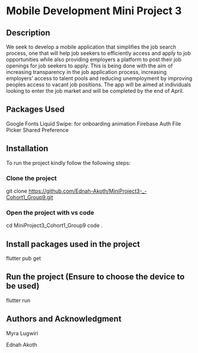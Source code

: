 # Mobile Development Mini Project 3
## Description
We seek to develop a mobile application that simplifies the job search process, one that will help job seekers to efficiently access and apply to  job opportunities while also providing employers a platform to post their job openings for job seekers to apply. This is being done with the aim of increasing transparency in the job application process, increasing employers’ access to talent pools and reducing unemployment by improving peoples access to vacant job positions. The app will be aimed at individuals looking to enter the job market and will be completed by the end of April.



## Packages Used
Google Fonts
Liquid Swipe: for onboarding animation
Firebase Auth
File Picker
Shared Preference

## Installation
To run the project kindly follow the following steps: 

### Clone the project
git clone https://github.com/Ednah-Akoth/MiniProject3-_-Cohort1_Group9.git

### Open the project with vs code
cd MiniProject3_Cohort1_Group9
code .

## Install packages used in the project
flutter pub get

## Run the project (Ensure to choose the device to be used)
flutter run



## Authors and Acknowledgment
Myra Lugwiri

Ednah Akoth
